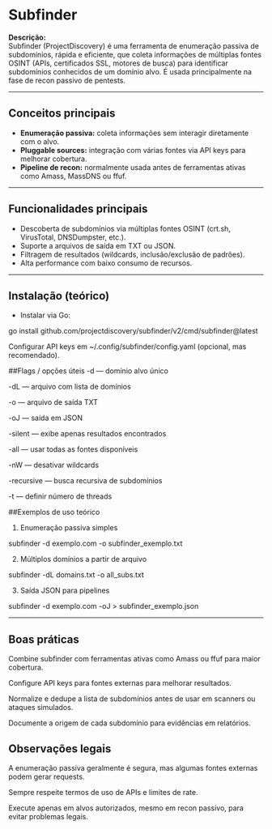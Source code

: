 # Subfinder

**Descrição:**  
Subfinder (ProjectDiscovery) é uma ferramenta de enumeração passiva de subdomínios, rápida e eficiente, que coleta informações de múltiplas fontes OSINT (APIs, certificados SSL, motores de busca) para identificar subdomínios conhecidos de um domínio alvo. É usada principalmente na fase de recon passivo de pentests.

---

## Conceitos principais
- **Enumeração passiva:** coleta informações sem interagir diretamente com o alvo.  
- **Pluggable sources:** integração com várias fontes via API keys para melhorar cobertura.  
- **Pipeline de recon:** normalmente usada antes de ferramentas ativas como Amass, MassDNS ou ffuf.  

---

## Funcionalidades principais
- Descoberta de subdomínios via múltiplas fontes OSINT (crt.sh, VirusTotal, DNSDumpster, etc.).  
- Suporte a arquivos de saída em TXT ou JSON.  
- Filtragem de resultados (wildcards, inclusão/exclusão de padrões).  
- Alta performance com baixo consumo de recursos.  

---

## Instalação (teórico)
- Instalar via Go:

go install github.com/projectdiscovery/subfinder/v2/cmd/subfinder@latest

Configurar API keys em ~/.config/subfinder/config.yaml (opcional, mas recomendado).

##Flags / opções úteis
-d <domain> — domínio alvo único

-dL <file> — arquivo com lista de domínios

-o <outfile> — arquivo de saída TXT

-oJ — saída em JSON

-silent — exibe apenas resultados encontrados

-all — usar todas as fontes disponíveis

-nW — desativar wildcards

-recursive — busca recursiva de subdomínios

-t <threads> — definir número de threads

##Exemplos de uso teórico
1) Enumeração passiva simples

subfinder -d exemplo.com -o subfinder_exemplo.txt

2) Múltiplos domínios a partir de arquivo

subfinder -dL domains.txt -o all_subs.txt

3) Saída JSON para pipelines

subfinder -d exemplo.com -oJ > subfinder_exemplo.json

---

## Boas práticas
Combine subfinder com ferramentas ativas como Amass ou ffuf para maior cobertura.

Configure API keys para fontes externas para melhorar resultados.

Normalize e dedupe a lista de subdomínios antes de usar em scanners ou ataques simulados.

Documente a origem de cada subdomínio para evidências em relatórios.

## Observações legais
A enumeração passiva geralmente é segura, mas algumas fontes externas podem gerar requests.

Sempre respeite termos de uso de APIs e limites de rate.

Execute apenas em alvos autorizados, mesmo em recon passivo, para evitar problemas legais.
